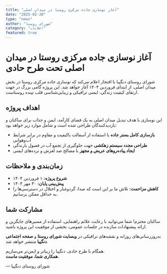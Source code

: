 ```yaml
---
title: "آغاز نوسازی جاده مرکزی روستا در میدان اصلی"
date: "2025-02-20"
type: "news"
author: "شورای روستا"
category: "اعلانات"
featured: true
---
```


# آغاز نوسازی جاده مرکزی روستا در میدان اصلی تحت طرح حادی

شورای روستای دنگپیا با افتخار اعلام می‌کند که نوسازی جاده مرکزی روستا در بخش میدان اصلی، از ابتدای فروردین ۱۴۰۴ آغاز خواهد شد. این پروژه گامی بزرگ در جهت ارتقای کیفیت زندگی، ایمنی ترافیکی و زیبایی‌شناسی قلب تپنده روستاست.

## اهداف پروژه

این نوسازی با هدف تبدیل میدان اصلی به یک فضای کارآمد، ایمن و جذاب برای ساکنان و بازدیدکنندگان طراحی شده است و شامل موارد زیر خواهد بود:

- **بازسازی کامل بستر جاده** با استفاده از آسفالت باکیفیت و مقاوم در برابر شرایط آب‌وهوایی
- **طراحی مجدد سیستم زهکشی** جهت جلوگیری از تجمع آب در فصول بارندگی
- **ایجاد پیاده‌روهای عریض و مجهز** با مصالح ضد لغزش و نرده‌های ایمنی

## زمان‌بندی و ملاحظات

- **شروع پروژه:** ۱ فروردین ۱۴۰۴  
- **پیش‌بینی پایان:** ۳۰ مهر ۱۴۰۴  
- **کاهش مزاحمت:** تلاش ما بر این است که صدا، گردوغبار و اختلال در دسترسی‌ها را به حداقل ممکن برسانیم.  

## مشارکت شما

ساکنان محترم! شما می‌توانید با رعایت علائم راهنمایی، استفاده از مسیرهای جایگزین و ارائه پیشنهادات سازنده در جلسات عمومی، بخشی از موفقیت این پروژه باشید.

به‌روزرسانی‌های روزانه و نقشه‌های ترافیکی در **وبسایت شورای روستا** و **صفحه اجتماعی دنگپیا** منتشر خواهد شد.

همگام با طرح حادی، دنگپیا را زیباتر و ایمن‌تر می‌سازیم.  
**همکاری شما، موفقیت ماست.**

— شورای روستای دنگپیا
